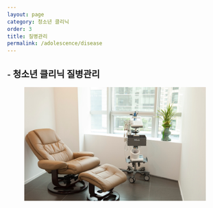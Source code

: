 ```yaml
---
layout: page
category: 청소년 클리닉
order: 3
title: 질병관리
permalink: /adolescence/disease
---
```


<h2 class="content-heading">
  <small>-</small>
  <strong>청소년 클리닉</strong> 질병관리
</h2>

<figure>
  <img src="/assets/img-slide3.jpg" alt="">
</figure>
